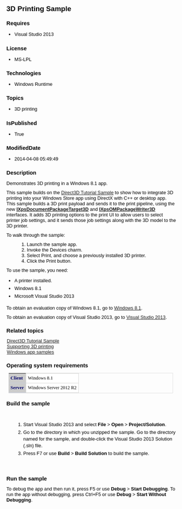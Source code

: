 # 3D Printing Sample
## Requires
* Visual Studio 2013
## License
* MS-LPL
## Technologies
* Windows Runtime
## Topics
* 3D printing
## IsPublished
* True
## ModifiedDate
* 2014-04-08 05:49:49
## Description
<style><!-- pre.syntax { font-size: 110 background: #dddddd; padding: 4px,8px; cursor: text; color: #000000; width: 97 } body{font-family:Verdana,Arial,Helvetica,sans-serif;color:#000;font-size:80%} H1{font-size:150%;font-weight:bold} H1.heading{font-size:110%;font-family:Verdana,Arial,Helvetica,sans-serif;font-weight:bold;line-height:120%}
 H2{font-size:115%;font-weight:700} H2.subtitle{font-size:180%;font-weight:400;margin-bottom:.6em} H3{font-size:110%;font-weight:700} H4,H5,H6{font-size:100%;font-weight:700} h4.subHeading{font-size:100%} dl{margin:0 0 10px;padding:0 0 0 1px} dt{font-style:normal;margin:0}
 li{margin-bottom:3px;margin-left:0} ol{line-height:140%;list-style-type:decimal;margin-bottom:15px;margin-left:24px} ol ol{line-height:140%;list-style-type:lower-alpha;margin-bottom:4px;margin-left:24px;margin-top:3px} ol ul,ul ol{line-height:140%;margin-bottom:15px;margin-top:15px}
 p{margin:0 0 10px;padding:0} div.section p{margin-bottom:15px;margin-top:0} ul{line-height:140%;list-style-position:outside;list-style-type:disc;margin-bottom:15px} ul ul{line-height:140%;list-style-type:disc;margin-bottom:4px;margin-left:17px;margin-top:3px}
 .heading{font-weight:700;margin-bottom:8px;margin-top:18px} .subHeading{font-size:100%;font-weight:700;margin:0} div#mainSection table{border:1px solid #ddd;font-size:100%;margin-bottom:5px;margin-left:5px;margin-top:5px;width:97%;clear:both} div#mainSection
 table tr{vertical-align:top} div#mainSection table th{border-bottom:1px solid #c8cdde;color:#006;padding-left:5px;padding-right:5px;text-align:left} div#mainSection table td{border:1px solid #d5d5d3;margin:1px;padding-left:5px;padding-right:5px} div#mainSection
 table td.imageCell{white-space:nowrap} /* These are the original lines from global-bn1945 div.ContentArea table th,div.ContentArea table td{background:#fff;border:0 solid #ccc;font-family:Verdana;padding:5px;text-align:left;vertical-align:top} div.ContentArea
 table th{background:#ccc none repeat scroll 0% 50%;vertical-align:bottom} div.ContentArea table{border-collapse:collapse;width:auto} */ /* Removing ContentArea class requirement from commented out lines from global-bn1945 above */ table th,table td{background:#fff;border:0
 solid #ccc;font-family:Verdana;padding:5px;text-align:left;vertical-align:top} table th{background:#ccc none repeat scroll 0% 50%;vertical-align:bottom} table{border-collapse:collapse;width:auto} div.clsNote{background-color:#eee;margin-bottom:4px;padding:2px}
 div.code{width:98.9%} code{font-family:Monospace,Courier New,Courier;font-size:105%;color:#006} span.label{font-weight:bold} div.caption{font-weight:bold;font-size:100%;color:#039} .procedureSubHeading{font-size:110%;font-weight:bold} span.sub{vertical-align:sub}
 span.sup{vertical-align:super} span.big{font-size:larger} span.small{font-size:smaller} span.tt{font-family:Courier,"Courier New",Consolas,monospace} div.os_icon_block { padding: 0; margin-top: 5px; margin-bottom: 5px; } ul.os_icon_images { position: absolute;
 list-style: none; padding: 0; margin: 0; } div.os_icon_content_block { position: relative; left: 66px; width: 92%; } .CCE_Message{color:Red;font-size:10pt} --></style>
<div id="mainSection">
<p>Demonstrates 3D printing in a Windows&nbsp;8.1 app.</p>
<p>This sample builds on the <a href="http://go.microsoft.com/fwlink/p/?LinkID=231500">
Direct3D Tutorial Sample</a> to show how to integrate 3D printing into your Windows Store app using DirectX with C&#43;&#43; or desktop app. This sample builds a 3D print payload and sends it to the print pipeline, using the new
<a href="http://msdn.microsoft.com/library/windows/apps/dn280684"><strong>IXpsDocumentPackageTarget3D</strong></a> and
<a href="http://msdn.microsoft.com/library/windows/apps/dn280743"><strong>IXpsOMPackageWriter3D</strong></a> interfaces. It adds 3D printing options to the print UI to allow users to select printer job settings, and it sends those job settings along with the
 3D model to the 3D printer.</p>
<p>To walk through the sample:</p>
<dl><dd>1. Launch the sample app. </dd><dd>2. Invoke the Devices charm. </dd><dd>3. Select Print, and choose a previously installed 3D printer. </dd><dd>4. Click the Print button. </dd></dl>
<p>To use the sample, you need:</p>
<ul>
<li>A printer installed. </li><li>Windows&nbsp;8.1 </li><li>Microsoft Visual Studio&nbsp;2013 </li></ul>
<p>To obtain an evaluation copy of Windows&nbsp;8.1, go to <a href="http://go.microsoft.com/fwlink/p/?linkid=301696">
Windows&nbsp;8.1</a>.</p>
<p>To obtain an evaluation copy of Visual Studio&nbsp;2013, go to <a href="http://go.microsoft.com/fwlink/p/?linkid=301697">
Visual Studio&nbsp;2013</a>.</p>
<h2><a id="related_topics"></a>Related topics</h2>
<dl><dt><a href="http://go.microsoft.com/fwlink/p/?LinkID=231500">Direct3D Tutorial Sample</a>
</dt><dt><a href="http://msdn.microsoft.com/library/windows/apps/dn263137">Supporting 3D printing</a>
</dt><dt><a href="http://go.microsoft.com/fwlink/p/?LinkID=227694">Windows app samples</a>
</dt></dl>
<h2>Operating system requirements</h2>
<table>
<tbody>
<tr>
<th>Client</th>
<td><dt>Windows&nbsp;8.1</dt></td>
</tr>
<tr>
<th>Server</th>
<td><dt>Windows Server&nbsp;2012&nbsp;R2</dt></td>
</tr>
</tbody>
</table>
<h2>Build the sample</h2>
<p>&nbsp;</p>
<ol>
<li>Start Visual Studio&nbsp;2013 and select <strong>File</strong> &gt; <strong>Open</strong> &gt;
<strong>Project/Solution</strong>. </li><li>Go to the directory in which you unzipped the sample. Go to the directory named for the sample, and double-click the Visual Studio&nbsp;2013 Solution (.sln) file.
</li><li>Press F7 or use <strong>Build</strong> &gt; <strong>Build Solution</strong> to build the sample.
</li></ol>
<p>&nbsp;</p>
<h2>Run the sample</h2>
<p>To debug the app and then run it, press F5 or use <strong>Debug</strong> &gt; <strong>
Start Debugging</strong>. To run the app without debugging, press Ctrl&#43;F5 or use <strong>
Debug</strong> &gt; <strong>Start Without Debugging</strong>.</p>
</div>
